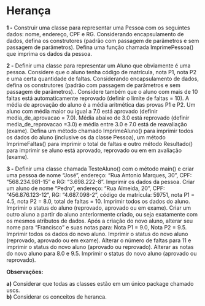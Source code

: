 # Herança

**1 -** Construir uma classe para representar uma Pessoa com os seguintes dados: nome, endereço, CPF e RG. Considerando encapsulamento de dados, defina os construtores (padrão com passagem de parâmetros e sem passagem de parâmetros). Defina uma função chamada ImprimePessoa() que imprima os dados da pessoa.

**2 -** Definir uma classe para representar um Aluno que obviamente é uma pessoa. Considere que o aluno tenha código de matrícula, nota P1, nota P2 e uma certa quantidade de faltas. Considerando encapsulamento de dados, defina os construtores (padrão com passagem de parâmetros e sem passagem de parâmetros).. Considere também que o aluno com mais de 10 faltas está automaticamente reprovado (definir o limite de faltas = 10). A média de aprovação do aluno é a média aritmética das provas P1 e P2. Um aluno com média maior ou igual a 7.0 está aprovado (definir media_de_aprovacao = 7.0). Média abaixo de 3.0 está reprovado (definir media_de_reprovacao =3.0) e média entre 3.0 e 7.0 está de reavaliação (exame). Defina um método chamado ImprimeAluno() para imprimir todos os dados do aluno (inclusive os da classe Pessoa), um método ImprimeFaltas() para imprimir o total de faltas e outro método Resultado() para imprimir se aluno está aprovado, reprovado ou em em avaliação (exame).

**3 -** Definir uma classe chamada TesteAluno() com o método main() e criar uma pessoa de nome “José”, endereço: “Rua Antonio Marques, 30”,  CPF: “568.234.981-15” e RG: “3.698.222-8”. Imprimir os dados da pessoa. Criar um aluno de nome “Pedro”, endereço: “Rua Almeida, 20”, CPF: “456.876.123-12”, RG: “4.687.098-2”, código de matrícula: 59751, nota P1 = 4.5, nota P2 = 8.0, total de faltas = 10. Imprimir todos os dados do aluno. Imprimir o status do aluno (reprovado, aprovado ou em exame). Criar um outro aluno a partir do aluno anteriormente criado, ou seja exatamente com os mesmos atributos de dados.  Após a criação do novo aluno, alterar seu nome para “Francisco” e suas notas para: Nota P1 = 9.0, Nota P2 = 9.5. Imprimir todos os dados do novo aluno. Imprimir o status do novo aluno (reprovado, aprovado ou em exame). Alterar o número de faltas para 11 e imprimir o status do novo aluno (aprovado ou reprovado). Alterar as notas do novo aluno para 8.0 e 9.5. Imprimir o status do novo aluno (aprovado ou reprovado).

**Observações:**

**a)** Considerar que todas as classes estão em um único package chamado uscs.  
**b)** Considerar os conceitos de heranca. 
